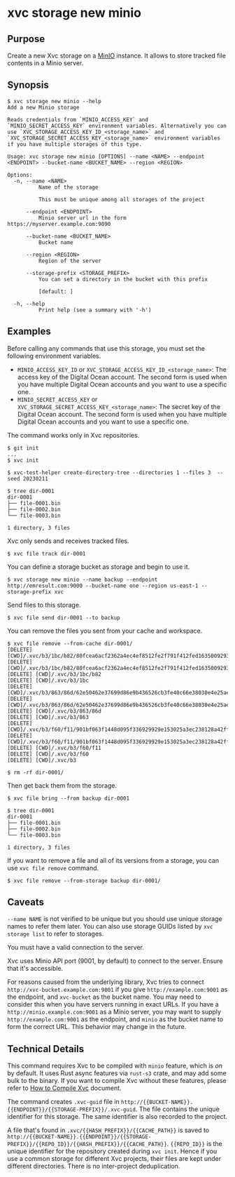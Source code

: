 # xvc storage new minio

## Purpose

Create a new Xvc storage on a [MinIO](https://min.io) instance.
It allows to store tracked file contents in a Minio server.

## Synopsis

```console,ignore
$ xvc storage new minio --help
Add a new Minio storage

Reads credentials from `MINIO_ACCESS_KEY` and `MINIO_SECRET_ACCESS_KEY` environment variables. Alternatively you can use `XVC_STORAGE_ACCESS_KEY_ID_<storage_name>` and `XVC_STORAGE_SECRET_ACCESS_KEY_<storage_name>` environment variables if you have multiple storages of this type.

Usage: xvc storage new minio [OPTIONS] --name <NAME> --endpoint <ENDPOINT> --bucket-name <BUCKET_NAME> --region <REGION>

Options:
  -n, --name <NAME>
          Name of the storage

          This must be unique among all storages of the project

      --endpoint <ENDPOINT>
          Minio server url in the form https://myserver.example.com:9090

      --bucket-name <BUCKET_NAME>
          Bucket name

      --region <REGION>
          Region of the server

      --storage-prefix <STORAGE_PREFIX>
          You can set a directory in the bucket with this prefix

          [default: ]

  -h, --help
          Print help (see a summary with '-h')

```

## Examples

Before calling any commands that use this storage, you must set the following environment variables.

- `MINIO_ACCESS_KEY_ID` or `XVC_STORAGE_ACCESS_KEY_ID_<storage_name>`: The access key of the Digital Ocean
  account. The second form is used when you have multiple Digital Ocean accounts and you want to use a specific one.
- `MINIO_SECRET_ACCESS_KEY` or `XVC_STORAGE_SECRET_ACCESS_KEY_<storage_name>`: The secret key of the Digital
  Ocean account. The second form is used when you have multiple Digital Ocean accounts and you want to use a specific
  one.

The command works only in Xvc repositories.

```console,ignore
$ git init
...
$ xvc init

$ xvc-test-helper create-directory-tree --directories 1 --files 3  --seed 20230211

$ tree dir-0001
dir-0001
├── file-0001.bin
├── file-0002.bin
└── file-0003.bin

1 directory, 3 files

```

Xvc only sends and receives tracked files.

```console,ignore
$ xvc file track dir-0001
```

You can define a storage bucket as storage and begin to use it.

```console,ignore
$ xvc storage new minio --name backup --endpoint http://emresult.com:9000 --bucket-name one --region us-east-1 --storage-prefix xvc

```

Send files to this storage.

```console,ignore
$ xvc file send dir-0001 --to backup

```

You can remove the files you sent from your cache and workspace.

```console,ignore
$ xvc file remove --from-cache dir-0001/
[DELETE] [CWD]/.xvc/b3/1bc/b82/80fcea6acf2362a4ec4ef8512fe2f791f412fed1635009293abedcad88/0.bin
[DELETE] [CWD]/.xvc/b3/1bc/b82/80fcea6acf2362a4ec4ef8512fe2f791f412fed1635009293abedcad88
[DELETE] [CWD]/.xvc/b3/1bc/b82
[DELETE] [CWD]/.xvc/b3/1bc
[DELETE] [CWD]/.xvc/b3/863/86d/62e50462e37699d86e9b436526cb3fe40c66e38030e4e25ae4e168193a/0.bin
[DELETE] [CWD]/.xvc/b3/863/86d/62e50462e37699d86e9b436526cb3fe40c66e38030e4e25ae4e168193a
[DELETE] [CWD]/.xvc/b3/863/86d
[DELETE] [CWD]/.xvc/b3/863
[DELETE] [CWD]/.xvc/b3/f60/f11/901bf063f1448d095f336929929e153025a3ec238128a42ff6e5f080ef/0.bin
[DELETE] [CWD]/.xvc/b3/f60/f11/901bf063f1448d095f336929929e153025a3ec238128a42ff6e5f080ef
[DELETE] [CWD]/.xvc/b3/f60/f11
[DELETE] [CWD]/.xvc/b3/f60
[DELETE] [CWD]/.xvc/b3

$ rm -rf dir-0001/
```

Then get back them from the storage.

```console,ignore
$ xvc file bring --from backup dir-0001

$ tree dir-0001
dir-0001
├── file-0001.bin
├── file-0002.bin
└── file-0003.bin

1 directory, 3 files

```

If you want to remove a file and all of its versions from a storage, you can use `xvc file remove` command.

```console,ignore
$ xvc file remove --from-storage backup dir-0001/

```

## Caveats

`--name NAME` is not verified to be unique but you should use unique storage names to refer them later.
You can also use storage GUIDs listed by `xvc storage list` to refer to storages.

You must have a valid connection to the server.

Xvc uses Minio API port (9001, by default) to connect to the server.
Ensure that it's accessible.

For reasons caused from the underlying library, Xvc tries to connect `http://xvc-bucket.example.com:9001` if you give `http://example.com:9001` as the endpoint, and `xvc-bucket` as the bucket name.
You may need to consider this when you have servers running in exact URLs.
If you have a `http://minio.example.com:9001` as a Minio server, you may want to supply `http://example.com:9001` as the endpoint, and `minio` as the bucket name to form the correct URL.
This behavior may change in the future.


## Technical Details

This command requires Xvc to be compiled with `minio` feature, which is _on_ by default.
It uses Rust async features via `rust-s3` crate, and may add some bulk to the binary.
If you want to compile Xvc without these features, please refer to [How to Compile Xvc](/how-to/compile.md) document.

The command creates `.xvc-guid` file in `http://{{BUCKET-NAME}}.{{ENDPOINT}}/{{STORAGE-PREFIX}}/.xvc-guid`.
The file contains the unique identifier for this storage.
The same identifier is also recorded to the project.

A file that's found in `.xvc/{{HASH_PREFIX}}/{{CACHE_PATH}}` is saved to `http://{{BUCKET-NAME}}.{{ENDPOINT}}/{{STORAGE-PREFIX}}/{{REPO_ID}}/{{HASH_PREFIX}}/{{CACHE_PATH}}`.
`{{REPO_ID}}` is the unique identifier for the repository created during `xvc init`.
Hence if you use a common storage for different Xvc projects, their files are kept under different directories.
There is no inter-project deduplication.



